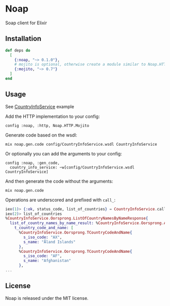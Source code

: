 # Noap

Soap client for Elixir

## Installation



```elixir
def deps do
  [
    {:noap, "~> 0.1.0"},
    # mojito is optional, otherwise create a module similar to Noap.HTTP.Mojito
    {:mojito, "~> 0.7"}
  ]
end
```

## Usage

See [CountryInfoService](example_apps/country_info_service) example

Add the HTTP implementation to your config:
```
config :noap, :http, Noap.HTTP.Mojito
```

Generate code based on the wsdl:
```
mix noap.gen.code config/CountryInfoService.wsdl CountryInfoService
```

Or optionally you can add the arguments to your config:
```
config :noap, :gen_code,
  country_info_service: ~w[config/CountryInfoService.wsdl CountryInfoService]
```

And then generate the code without the arguments:
```
mix noap.gen.code
```

Operations are underscored and prefixed with `call_`:
```elixir
iex(1)> {:ok, status_code, list_of_countries} = CountryInfoService.call_list_of_country_names_by_name()
iex(2)> list_of_countries
%CountryInfoService.Oorsprong.ListOfCountryNamesByNameResponse{
  list_of_country_names_by_name_result: %CountryInfoService.Oorsprong.ArrayOftCountryCodeAndName{
    t_country_code_and_name: [
      %CountryInfoService.Oorsprong.TCountryCodeAndName{
        s_iso_code: "AX",
        s_name: "Åland Islands"
      },
      %CountryInfoService.Oorsprong.TCountryCodeAndName{
        s_iso_code: "AF",
        s_name: "Afghanistan"
      },
...
```

## License

Noap is released under the MIT license.
